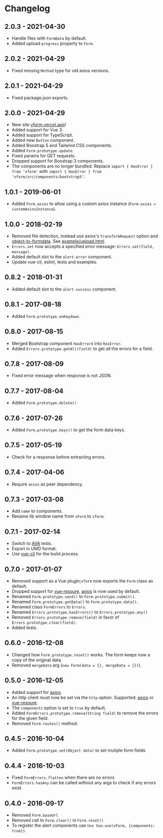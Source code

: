 # Changelog

## 2.0.3 - 2021-04-30

- Handle files with `FormData` by default.
- Added upload `progress` property to `Form`.

## 2.0.2 - 2021-04-29

- Fixed missing `Method` type for old axios versions.

## 2.0.1 - 2021-04-29

- Fixed package.json exports.

## 2.0.0 - 2021-04-29

- New site [vform.vercel.app](https://vform.vercel.app)!
- Added support for Vue 3.
- Added support for TypeScript.
- Added new `Button` component.
- Added Boostrap 5 and Tailwind CSS components.
- Added `Form.prototype.update`.
- Fixed params for GET requests.
- Dropped support for Boostrap 3 components.
- The components are no longer bundled. Replace `import { HasError } from 'vform'` with `import { HasError } from 'vform/src/components/bootstrap5'`.

## 1.0.1 - 2019-06-01

- Added `Form.axios` to allow using a custom axios instance (`Form.axios = customAxiosInstance`).

## 1.0.0 - 2018-02-19

- Removed file detection, instead use axios's `transformRequest` option and [object-to-formdata](https://github.com/therealparmesh/object-to-formdata). See [example/upload.html](example/upload.html).
- `Errors.set` now accepts a specified error message: `Errors.set(field, message)`.
- Added default slot to the `alert-error` component.
- Update vue-cli, eslint, tests and examples.

## 0.8.2 - 2018-01-31

- Added default slot to the `alert-success` component.

## 0.8.1 - 2017-08-18

- Added `Form.prototype.onKeydown`.

## 0.8.0 - 2017-08-15

- Merged Bootstrap component `HasError4` into `HasError`.
- Added `Errors.prototype.getAll(field)` to get all the errors for a field.

## 0.7.8 - 2017-08-09

- Fixed error message when response is not JSON.

## 0.7.7 - 2017-08-04

- Added `Form.prototype.delete()`

## 0.7.6 - 2017-07-26

- Added `Form.prototype.keys()` to get the form data keys.

## 0.7.5 - 2017-05-19

- Check for a response before extracting errors.

## 0.7.4 - 2017-04-06

- Require `axios` as peer dependency.

## 0.7.3 - 2017-03-08

- Add `name` to components.
- Rename lib window name from `vForm` to `vform`.

## 0.7.1 - 2017-02-14

- Switch to [AVA](https://github.com/avajs/ava) tests.
- Export in UMD format.
- Use [vue-cli](https://github.com/vuejs/vue-cli) for the build process.

## 0.7.0 - 2017-01-07

- Removed support as a Vue plugin;`vform` now exports the `Form` class as default.
- Dropped support for [vue-resoure](https://github.com/pagekit/vue-resource), [axios](https://github.com/mzabriskie/axios) is now used by default.
- Renamed `Form.prototype.send()` to `Form.prototype.submit()`.
- Renamed `Form.prototype.getData()` to `Form.prototype.data()`.
- Renamed class `FormErrors` to `Errors`.
- Renamed `Errors.prototype.hasErrors()` to `Errors.prototype.any()`
- Removed `Errors.prototype.remove(field)` in favor of `Errors.prototype.clear(field)`.
- Added tests.

## 0.6.0 - 2016-12-08

- Changed how `Form.prototype.reset()` works. The form keeps now a copy of the original data.
- Removed `mergeData` arg (`new Form(data = {}, mergeData = {})`).

## 0.5.0 - 2016-12-05

- Added support for [axios](https://github.com/mzabriskie/axios).
- An http client must now be set via the `http` option. Supported: [axios](https://github.com/mzabriskie/axios) or [vue-resoure](https://github.com/pagekit/vue-resource).
- The `components` option is set to `true` by default.
- Added `FormErrors.prototype.remove(String field)` to remove the errors for the given field.
- Removed `Form.routes()` method.

## 0.4.5 - 2016-10-04

- Added `Form.prototype.set(Object data)` to set mutiple form fields

## 0.4.4 - 2016-10-03

- Fixed `FormErrors.flatten` when there are no errors
- `FormErrors.hasAny` can be called without any args to check if any errors exist

## 0.4.0 - 2016-09-17

- Removed `Form.baseUrl`
- Removed call to `Form.clear()` in `Form.reset()`
- To register the alert components use `Use Vue.use(vForm, {components: true})`.
